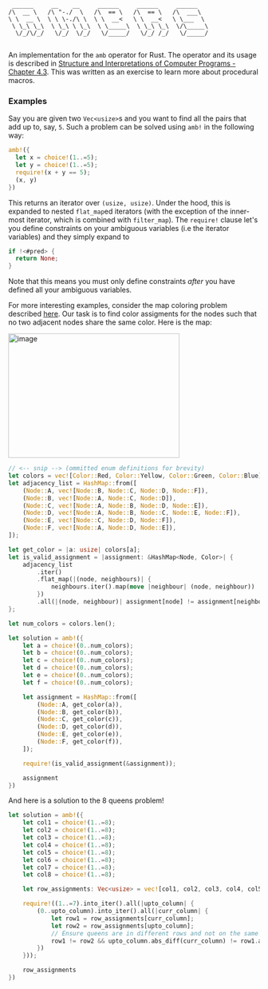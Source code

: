 ```
 ______     __    __     ______     ______     ______    
/\  __ \   /\ "-./  \   /\  == \   /\  == \   /\  ___\   
\ \  __ \  \ \ \-./\ \  \ \  __<   \ \  __<   \ \___  \  
 \ \_\ \_\  \ \_\ \ \_\  \ \_____\  \ \_\ \_\  \/\_____\ 
  \/_/\/_/   \/_/  \/_/   \/_____/   \/_/ /_/   \/_____/ 
                                                                                                                                    
```

An implementation for the `amb` operator for Rust. The operator and its usage is described in [Structure and Interpretations of Computer Programs - Chapter 4.3](https://sarabander.github.io/sicp/html/4_002e3.xhtml#g_t4_002e3). This was written as an exercise to learn more about procedural macros.

### Examples

Say you are given two `Vec<usize>`s and you want to find all the pairs that add up to, say, `5`. Such a problem can be solved using `amb!` in the following way:

```rust
amb!({
  let x = choice!(1..=5);
  let y = choice!(1..=5);
  require!(x + y == 5);
  (x, y)
})
```
This returns an iterator over `(usize, usize)`. Under the hood, this is expanded to nested `flat_map`ed iterators (with the exception of the inner-most iterator, which is combined with `filter_map`). The `require!` clause let's you define constraints on your ambiguous variables (i.e the iterator variables) and they simply expand to 
```rust
if !<#pred> {
  return None;
}
```

Note that this means you must only define constraints _after_ you have defined all your ambiguous variables.

For more interesting examples, consider the map coloring problem described [here](https://www.metalevel.at/prolog/optimization). Our task is to find color assigments for the nodes such that no two adjacent nodes share the same color. Here is the map:

<img width="343" height="249" alt="image" src="https://github.com/user-attachments/assets/57c1c616-ea85-4e1e-9c83-1a1cc9bc7256" />

```rust
// <-- snip --> (ommitted enum definitions for brevity)
let colors = vec![Color::Red, Color::Yellow, Color::Green, Color::Blue];
let adjacency_list = HashMap::from([
    (Node::A, vec![Node::B, Node::C, Node::D, Node::F]),
    (Node::B, vec![Node::A, Node::C, Node::D]),
    (Node::C, vec![Node::A, Node::B, Node::D, Node::E]),
    (Node::D, vec![Node::A, Node::B, Node::C, Node::E, Node::F]),
    (Node::E, vec![Node::C, Node::D, Node::F]),
    (Node::F, vec![Node::A, Node::D, Node::E]),
]);

let get_color = |a: usize| colors[a];
let is_valid_assignment = |assignment: &HashMap<Node, Color>| {
    adjacency_list
        .iter()
        .flat_map(|(node, neighbours)| {
            neighbours.iter().map(move |neighbour| (node, neighbour))
        })
        .all(|(node, neighbour)| assignment[node] != assignment[neighbour])
};

let num_colors = colors.len();

let solution = amb!({
    let a = choice!(0..num_colors);
    let b = choice!(0..num_colors);
    let c = choice!(0..num_colors);
    let d = choice!(0..num_colors);
    let e = choice!(0..num_colors);
    let f = choice!(0..num_colors);

    let assignment = HashMap::from([
        (Node::A, get_color(a)),
        (Node::B, get_color(b)),
        (Node::C, get_color(c)),
        (Node::D, get_color(d)),
        (Node::E, get_color(e)),
        (Node::F, get_color(f)),
    ]);

    require!(is_valid_assignment(&assignment));

    assignment
})
```

And here is a solution to the 8 queens problem!

```rust
let solution = amb!({
    let col1 = choice!(1..=8);
    let col2 = choice!(1..=8);
    let col3 = choice!(1..=8);
    let col4 = choice!(1..=8);
    let col5 = choice!(1..=8);
    let col6 = choice!(1..=8);
    let col7 = choice!(1..=8);
    let col8 = choice!(1..=8);

    let row_assignments: Vec<usize> = vec![col1, col2, col3, col4, col5, col6, col7, col8];

    require!((1..=7).into_iter().all(|upto_column| {
        (0..upto_column).into_iter().all(|curr_column| {
            let row1 = row_assignments[curr_column];
            let row2 = row_assignments[upto_column];
            // Ensure queens are in different rows and not on the same diagonal
            row1 != row2 && upto_column.abs_diff(curr_column) != row1.abs_diff(row2)
        })
    }));

    row_assignments
})
```
